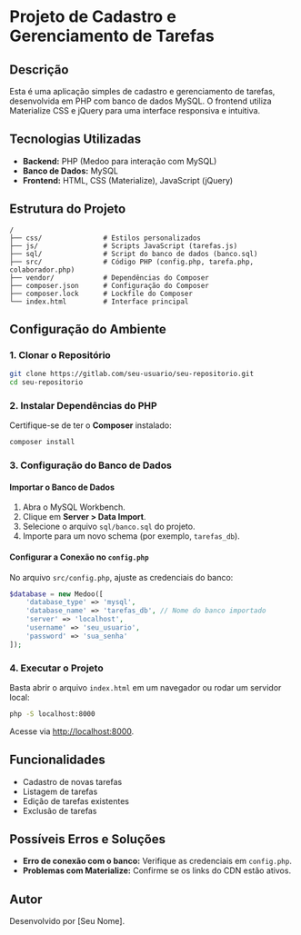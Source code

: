 # Projeto de Cadastro e Gerenciamento de Tarefas

## Descrição
Esta é uma aplicação simples de cadastro e gerenciamento de tarefas, desenvolvida em PHP com banco de dados MySQL. O frontend utiliza Materialize CSS e jQuery para uma interface responsiva e intuitiva.

## Tecnologias Utilizadas
- **Backend:** PHP (Medoo para interação com MySQL)
- **Banco de Dados:** MySQL
- **Frontend:** HTML, CSS (Materialize), JavaScript (jQuery)

## Estrutura do Projeto
```
/
├── css/               # Estilos personalizados
├── js/                # Scripts JavaScript (tarefas.js)
├── sql/               # Script do banco de dados (banco.sql)
├── src/               # Código PHP (config.php, tarefa.php, colaborador.php)
├── vendor/            # Dependências do Composer
├── composer.json      # Configuração do Composer
├── composer.lock      # Lockfile do Composer
└── index.html         # Interface principal
```

## Configuração do Ambiente

### 1. Clonar o Repositório
```bash
git clone https://gitlab.com/seu-usuario/seu-repositorio.git
cd seu-repositorio
```

### 2. Instalar Dependências do PHP
Certifique-se de ter o **Composer** instalado:
```bash
composer install
```

### 3. Configuração do Banco de Dados

#### Importar o Banco de Dados
1. Abra o MySQL Workbench.
2. Clique em **Server > Data Import**.
3. Selecione o arquivo `sql/banco.sql` do projeto.
4. Importe para um novo schema (por exemplo, `tarefas_db`).

#### Configurar a Conexão no `config.php`
No arquivo `src/config.php`, ajuste as credenciais do banco:
```php
$database = new Medoo([
    'database_type' => 'mysql',
    'database_name' => 'tarefas_db', // Nome do banco importado
    'server' => 'localhost',
    'username' => 'seu_usuario',
    'password' => 'sua_senha'
]);
```

### 4. Executar o Projeto
Basta abrir o arquivo `index.html` em um navegador ou rodar um servidor local:
```bash
php -S localhost:8000
```
Acesse via [http://localhost:8000](http://localhost:8000).

## Funcionalidades
- Cadastro de novas tarefas
- Listagem de tarefas
- Edição de tarefas existentes
- Exclusão de tarefas

## Possíveis Erros e Soluções
- **Erro de conexão com o banco:** Verifique as credenciais em `config.php`.
- **Problemas com Materialize:** Confirme se os links do CDN estão ativos.

## Autor
Desenvolvido por [Seu Nome].


